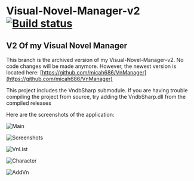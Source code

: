 # Visual-Novel-Manager-v2 [![Build status](https://ci.appveyor.com/api/projects/status/github/micah686/visual-novel-manager-v2?svg=true)](https://ci.appveyor.com/api/projects/status/github/micah686/)

## V2 Of my Visual Novel Manager

This branch is the archived version of my Visual-Novel-Manager-v2. No code changes will be made anymore. However, the newest version is located here:
[https://github.com/micah686/VnManager](https://github.com/micah686/VnManager)

This project includes the VndbSharp submodule. If you are having trouble compiling the project from source, try adding the VndbSharp.dll from the compiled releases

Here are the screenshots of the application:

![Main](https://raw.githubusercontent.com/micah686/VnManager/gh-pages-v2/images/main01.png)

![Screenshots](https://github.com/micah686/VnManager/blob/gh-pages-v2/images/screenshot01.png)

![VnList](https://github.com/micah686/VnManager/blob/gh-pages-v2/images/vnlist.png)

![Character](https://github.com/micah686/VnManager/blob/gh-pages-v2/images/character01.png)

![AddVn](https://github.com/micah686/VnManager/blob/gh-pages-v2/images/addvn01.png)

